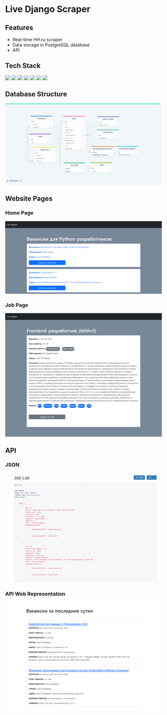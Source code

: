# Live Django Scraper

## Features
- Real-time HH.ru scraper
- Data storage in PostgreSQL database
- API

## Tech Stack
<img src="https://img.shields.io/badge/Django-fc884d?style=for-the-badge&logo=django&logoColor=black"/> <img src="https://img.shields.io/badge/DJANGO REST-fc884d?style=for-the-badge"/> <img src="https://img.shields.io/badge/Redis-fc884d?style=for-the-badge&logo=Redis&logoColor=black"/> <img src="https://img.shields.io/badge/Celery-fc884d?style=for-the-badge"/> <img src="https://img.shields.io/badge/PostgreSQL-f5df66?style=for-the-badge&logo=PostgreSQL&logoColor=black"/> <img src="https://img.shields.io/badge/BEAUTIFUL SOUP-65a362?style=for-the-badge"/> <img src="https://img.shields.io/badge/Bootstrap-96a4a5?style=for-the-badge&logo=Bootstrap&logoColor=black"/>

## Database Structure
![database-diagram.png](https://raw.githubusercontent.com/kooznitsa/hh-scraper/master/database_diagram.png)

## Website Pages
### Home Page
![hh-home-page.png](https://raw.githubusercontent.com/kooznitsa/hh-scraper/master/screenshots/hh-home-page.png)

### Job Page
![job-page.png](https://raw.githubusercontent.com/kooznitsa/hh-scraper/master/screenshots/job-page.png)

## API
### JSON
![api-json.png](https://raw.githubusercontent.com/kooznitsa/hh-scraper/master/screenshots/api-json.png)

### API Web Representation
![api-web.png](https://raw.githubusercontent.com/kooznitsa/hh-scraper/master/screenshots/api-web.png)
